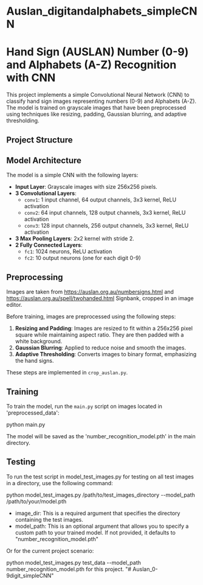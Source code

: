# Auslan_digitandalphabets_simpleCNN

# Hand Sign (AUSLAN) Number (0-9) and Alphabets (A-Z) Recognition with CNN

This project implements a simple Convolutional Neural Network (CNN) to classify hand sign images representing numbers (0-9) and Alphabets (A-Z). The model is trained on grayscale images that have been preprocessed using techniques like resizing, padding, Gaussian blurring, and adaptive thresholding.

## Project Structure

## Model Architecture

The model is a simple CNN with the following layers:
- **Input Layer**: Grayscale images with size 256x256 pixels.
- **3 Convolutional Layers**:
  - `conv1`: 1 input channel, 64 output channels, 3x3 kernel, ReLU activation
  - `conv2`: 64 input channels, 128 output channels, 3x3 kernel, ReLU activation
  - `conv3`: 128 input channels, 256 output channels, 3x3 kernel, ReLU activation
- **3 Max Pooling Layers**: 2x2 kernel with stride 2.
- **2 Fully Connected Layers**:
  - `fc1`: 1024 neurons, ReLU activation
  - `fc2`: 10 output neurons (one for each digit 0-9)

## Preprocessing

Images are taken from https://auslan.org.au/numbersigns.html and https://auslan.org.au/spell/twohanded.html Signbank, cropped in an image editor.

Before training, images are preprocessed using the following steps:
1. **Resizing and Padding**: Images are resized to fit within a 256x256 pixel square while maintaining aspect ratio. They are then padded with a white background.
2. **Gaussian Blurring**: Applied to reduce noise and smooth the images.
3. **Adaptive Thresholding**: Converts images to binary format, emphasizing the hand signs.

These steps are implemented in `crop_auslan.py`.

## Training

To train the model, run the `main.py` script on images located in 'preprocessed_data':

python main.py 

The model will be saved as the 'number_recognition_model.pth' in the main directory.

## Testing

To run the test script in model_test_images.py for testing on all test images in a directory, use the following command:

python model_test_images.py /path/to/test_images_directory --model_path /path/to/your/model.pth

- image_dir: This is a required argument that specifies the directory containing the test images.
- model_path: This is an optional argument that allows you to specify a custom path to your trained model. If not provided, it defaults to "number_recognition_model.pth"

Or for the current project scenario:

python model_test_images.py test_data --model_path number_recognition_model.pth for this project.
"# Auslan_0-9digit_simpleCNN" 
